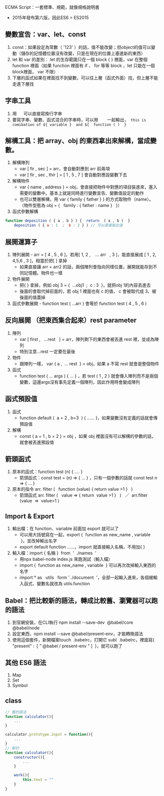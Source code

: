 ECMA Script：一套標準、規範，就像規格說明書
- 2015年發布第六版，因此ES6 = ES2015

## 變數宣告：var、let、const
1. const：如果設定為常數（ '123' ）的話，值不能改變；但object的值可以變動（儲存的記憶體位置沒有改變，只是在現在的位置上塞進新的東西）
2. let 和 var 的差別： let 的生存範圍只在一個 block { } 裡面，var 在整個 function 裡面（如果 function 裡面有 if 、 for 等等 block ，let 只能在一個block裡面， var 不限）
3. 下層的函式如果在裡面找不到變數，可以往上層（函式外面）找，但上層不能走進下層找

## 字串工具
1. 用 `  ` 可以直接寫換行字串
2. 要寫字串、變數、函式混合的字串時，可以用 `   ` 一起輸出，` this is comibation of ${ variable }  and ${  function ( )  }`

## 解構工具：把 array、obj 的東西拿出來解構，當成變數。
1. 解構陣列
    - var [ fir , sec ] = arr，會自動對應到 arr 前兩項
    - var [ fir , sec , thir ] = [ 1 , 5 , 7 ] 會自動對應設變數下去
2. 解構物件
    - var { name , address } = obj，會直接把物件中對應的項目裝進來，塞入需要的變數中。基本上就是同時進行變數宣告、變數值設定的動作
    - 也可以雙層解構，用 var { family { father } } 的方式取物件（name）。（物件型態為 obj = {   family : { father : name }   }）
3. 函式參數解構
```javascript
function deposition ( { a , b } ) {  return  ( a , b )  }
    deposition ( { a : 1  ;  b : 2 } ) // 可以直接取出值
```

## 展開運算子
1. 陣列展開
    - arr = [ 4 , 5 , 6 ]，若用[ 1, 2 ,    ... arr   , 3 ]，能直接展成 [ 1 , 2, 4,5,6 , 3 ]，相當於把[ ] 拿掉
    - 如果直接讓 arr = arr2 的話，兩個陣列會指向同樣位置，展開就能存到不同記憶體。物件也一樣
2. 物件展開
    - 把{ } 拿掉，例如 obj 3 = {  ...obj1  ;  c : 3  }，就把obj 1的內容丟進去
    - 後面的會取代掉前面的，若 obj 1 裡面也有 c 的值， c 會被取代成 3、被後面的值蓋掉
3. 函式參數展開
        - function test ( ...arr ) 會等於 function test ( 4 , 5 , 6 )

## 反向展開 （把東西集合起來）rest parameter
1. 陣列
    - var [ first ,   ...rest   ] = arr，陣列剩下的東西會被丟進 rest 裡，並成為陣列
    - 特別注意...rest 一定要在最後
2. 物件
    - 跟陣列一樣， var { a ,  ... rest  } = obj，如果 a 不寫 rest 就會是整個物件
3. 函式
    - function test ( ... args ) { ... } ，若 test ( 1 , 2 ) 就會傳入陣列而不是兩個變數，這邊args沒有事先定義一個陣列，因此作用時會變成陣列

## 函式預設值
1. 函式
    - function default (  a = 2 , b=3  ) { ...... }，如果變數沒有定義的話就會傳預設值
2. 解構
    - const { a = 1 , b = 2 } = obj ，如果 obj 裡面沒有可以解構的參數的話，就會被丟進預設值

## 箭頭函式
1. 原本的函式：function test (n) { .... }
    - 箭頭函式：const test = (n) => { ... } ，只有一個參數的話就 const test n => { ... }
2. 原本的指令 arr. filter (   function (value) { return value >1 }   )
    - 箭頭函式 arr. filter (   value => { return  value >1 }   )   ／  arr.filter (value  =>  value>1 )

## Import & Export
1. 輸出檔：在 function、variable 前面加 export 就可以了
    - 可以用大括號寫在一起，export {  function as new_name , variable   }，並改掉輸出名字
    - export default function ......，import 就直接輸入名稱，不用加{ }
2. 輸入檔：import { 名稱 }  from  '  ./names  '
    - 用npx babel-node index.js 來跑測試（輸入檔）
    - import {  function as new_name , variable  } 可以再次改掉輸入東西的名字
    - import * as   utils   form ' ./document  '，全部一起輸入進來，各個被輸入函式、變數名就改為 utils.function

## Babel：把比較新的語法，轉成比較舊、瀏覽器可以跑的語法
1. 到官網安裝，在CLI執行 npm install --save-dev  @babel/core @babel/node
2. 設定東西，npm install --save @babel/present-env，才能轉換語法
3. 使用這個套件，新開檔案touch  .babelrc，打開它 subl  .babelrc，裡面寫{  "present" :  [ " @babel / present-env " ]  }，就可以跑了

## 其他 ES6 語法
1. Map
2. Set
3. Symbol


## class
```javascript
// 舊的語法
function calculator(){
    ...
}

calculator.prototype.input = function(){
    ...
}
// 新的
function calculator(){
    constructor(){
        ...
    }

    work(){
        this.text = ""
    }
}

```